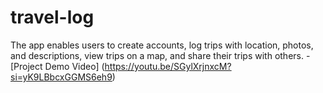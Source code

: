 # travel-log
The app enables users to create accounts, log trips with location, photos, and descriptions, view trips on a map, and share their trips with others.  - [Project Demo Video] (https://youtu.be/SGylXrjnxcM?si=yK9LBbcxGGMS6eh9)
